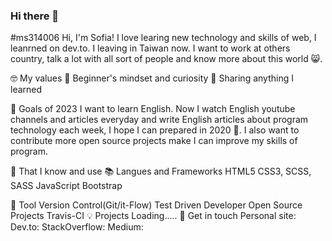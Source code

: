 ### Hi there 👋

<!--
- 🌱 I’m currently learning ...
- 👯 I’m looking to collaborate on ...
- 🤔 I’m looking for help with ...
- 💬 Ask me about ...
- 📫 How to reach me: ...
- 😄 Pronouns: ...
- ⚡ Fun fact: ...
-->



#ms314006
Hi, I'm Sofia! I love learing new technology and skills of web, I leanrned on dev.to. I leaving in Taiwan now. I want to work at others country, talk a lot with all sort of people and know more about this world 😸.

🤓 My values
🍏 Beginner's mindset and curiosity
🙌 Sharing anything I learned

🔭 Goals of 2023
I want to learn English. Now I watch English youtube channels and articles everyday and write English articles about program technology each week, I hope I can prepared in 2020 💪. I also want to contribute more open source projects make I can improve my skills of program.

🧠 That I know and use
📚 Langues and Frameworks
HTML5
CSS3, SCSS, SASS
JavaScript
Bootstrap


🔧 Tool
Version Control(Git/it-Flow)
Test Driven Developer
Open Source Projects
Travis-CI
💡 Projects
Loading.....
🔗 Get in touch
Personal site: 
Dev.to: 
StackOverflow: 
Medium: 
